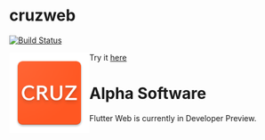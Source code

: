 # cruzweb

[![Build Status](https://travis-ci.org/GreenAppers/cruzweb.svg?branch=master)](https://travis-ci.org/GreenAppers/cruzweb)

<img style="float:left" src="icon.png" />

Try it [here](https://www.cruzbase.com)

# Alpha Software

Flutter Web is currently in Developer Preview.

